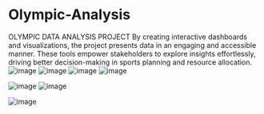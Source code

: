 # Olympic-Analysis
OLYMPIC DATA ANALYSIS PROJECT 
By creating interactive dashboards and visualizations, the project presents data in an engaging and accessible manner. These tools empower stakeholders to explore insights effortlessly, driving better decision-making in sports planning and resource allocation.
![image](https://github.com/user-attachments/assets/18d8f4a6-4028-41d9-b02b-c2aef68e2dce)
![image](https://github.com/user-attachments/assets/4060fb5f-5bce-4179-b9be-affc6c86d34e)
![image](https://github.com/user-attachments/assets/49cca17b-fadd-44e9-a33e-c6f4f118a935)
![image](https://github.com/user-attachments/assets/3d59dca2-47ac-4814-b389-eb683de7f117)


![image](https://github.com/user-attachments/assets/8ce37a75-be06-4507-b933-49737fd83f1e)
![image](https://github.com/user-attachments/assets/3de6a130-3adf-4af7-8a94-05026b117b6a)

![image](https://github.com/user-attachments/assets/4ca9c9cf-f598-4e9f-9bf7-f4ed1b5d7cd8)





